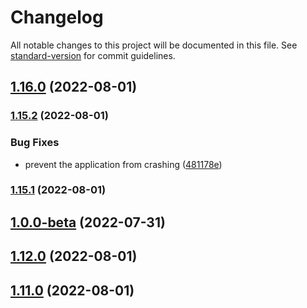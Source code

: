 # Changelog

All notable changes to this project will be documented in this file. See [standard-version](https://github.com/conventional-changelog/standard-version) for commit guidelines.

## [1.16.0](https://gitlab.com/kasungihan.dev/git-testing/compare/v1.15.2...v1.16.0) (2022-08-01)

### [1.15.2](https://gitlab.com/kasungihan.dev/git-testing/compare/v1.15.1...v1.15.2) (2022-08-01)


### Bug Fixes

* prevent the application from crashing ([481178e](https://gitlab.com/kasungihan.dev/git-testing/commit/481178e1458f1fbc6dcf2793d9ab9165a2f158ad))

### [1.15.1](https://gitlab.com/kasungihan.dev/git-testing/compare/v1.12.0...v1.15.1) (2022-08-01)

## [1.0.0-beta](https://gitlab.com/kasungihan.dev/git-testing/compare/v1.0.0...v1.0.0-beta) (2022-07-31)

## [1.12.0](https://gitlab.com/kasungihan.dev/git-testing/compare/v1.11.0...v1.12.0) (2022-08-01)

## [1.11.0](https://gitlab.com/kasungihan.dev/git-testing/compare/v1.0.5...v1.11.0) (2022-08-01)
